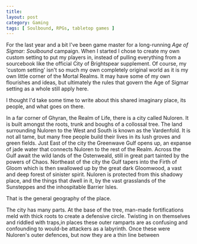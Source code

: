 ```yaml
---
title: 
layout: post
category: Gaming
tags: [ Soulbound, RPGs, tabletop games ]
---
```


For the last year and a bit I've been game master for a long-running *Age of Sigmar: Soulbound* campaign. When I started I chose to create my own custom setting to put my players in, instead of pulling everything from a sourcebook like the official City of Brightspear supplement. Of course, my 'custom setting' isn't so much my own completely original world as it is my own little corner of the Mortal Realms. It may have some of my own flourishes and ideas, but ultimately the rules that govern the Age of Sigmar setting as a whole still apply here.

I thought I'd take some time to write about this shared imaginary place, its people, and what goes on there.

In a far corner of Ghyran, the Realm of Life, there is a city called Nuloren. It is built amongst the roots, trunk and boughs of a collossal tree. The land surrounding Nuloren to the West and South is known as the Vardenfold. It is not all tame, but many free people build their lives in its lush groves and green fields. Just East of the city the Greenwave Gulf opens up, an expanse of jade water that connects Nuloren to the rest of the Realm. Across the Gulf await the wild lands of the Ostenweald, still in great part tainted by the powers of Chaos. Northeast of the city the Gulf tapers into the Firth of Gloom which is then swallowed up by the great dark Gloomwood, a vast and deep forest of sinister spirit. Nuloren is protected from this shadowy place, and the things that dwell in it, by the vast grasslands of the Sunsteppes and the inhospitable Barrier Isles. 

That is the general geography of the place.

The city has many parts. At the base of the tree, man-made fortifications meld with thick roots to create a defensive circle. Twisting in on themselves and riddled with traps,in places these outer ramparts are as confusing and confounding to would-be attackers as a labyrinth. Once these were Nuloren's outer defences, but now they are a thin line between 